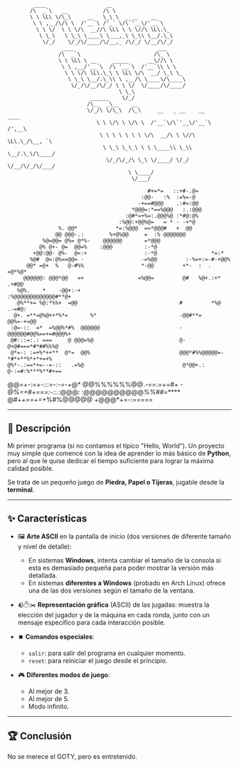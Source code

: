             ____                   __                                         
           /\  _`\   __           /\ \                                        
           \ \ \L\ \/\_\     __   \_\ \  _ __    __                           
            \ \ ,__/\/\ \  /'__`\ /'_` \/\`'__\/'__`\                         
             \ \ \/  \ \ \/\  __//\ \L\ \ \ \//\ \L\.\_                       
              \ \_\   \ \_\ \____\ \___,_\ \_\\ \__/.\_\                      
               \/_/    \/_/\/____/\/__,_ /\/_/ \/__/\/_/                      
                     ____                          ___                        
                    /\  _`\                       /\_ \                       
                    \ \ \L\ \ __     _____      __\//\ \                      
                     \ \ ,__/'__`\  /\ '__`\  /'__`\\ \ \                     
                      \ \ \/\ \L\.\_\ \ \L\ \/\  __/ \_\ \_                   
                       \ \_\ \__/.\_\\ \ ,__/\ \____\/\____\                  
                        \/_/\/__/\/_/ \ \ \/  \/____/\/____/                  
                                       \ \_\                                  
                              ______    \/_/                                  
                             /\__  _\__    __                                 
                             \/_/\ \/\_\  /\_\     __   _ __    __      ____  
                                \ \ \/\ \ \/\ \  /'__`\/\`'__\/'__`\   /',__\ 
                                 \ \ \ \ \ \ \ \/\  __/\ \ \//\ \L\.\_/\__, `\
                                  \ \_\ \_\_\ \ \ \____\\ \_\\ \__/.\_\/\____/
                                   \/_/\/_/\ \_\ \/____/ \/_/ \/__/\/_/\/___/ 
                                          \ \____/                            
                                           \/___/                             

                                                #+=*=   ::+#-.@=                       
                                              :@@-   :%  :=%=-@                        
                                             -+==#@@@    .:#=:@@                       
                                           *@@@=:*==%@@@   :.:@@@                      
                                         :@#*=+%=:.@@@%@ :*#@:@%                       
                                       :%@@:+@@%@=   = * - -+*@                        
                    %. @@*            *=:%@@@  ==*@@@#   +  @@                         
                   @@ @@@-.:        %+@%@@     =  :% @@@@@@@                           
               %@=@@= @%= @*%-    @@@@@@       =*@@@                                   
              @% @+- @=  @@=%    :@@@          :-*@                                    
            +@@:@@- @%-  @=:+                  :-*@                 *=:*               
           %@#  @=:@%==@@= -                  -=%@@         :-%=+:=-#-+@@%             
          @@* =@+  %   @-#%%                  *-@@         +*-  :  .  =@*%@*           
         @@@@@@: @@@*@@   =+                 =%@@=         @#   %@+.:+* .+#@@          
       %@%.    *    -@@+:-+                               :%@@@@@@@@@@@@@#**@+         
       @%**+= %@:*%%+  =@@                                #         *%@  .-=#@:        
      @+. =**=@%@++*%*=       %*                          -@@#**=     @@%=-+=@@        
     :@=-::  =*  =%@@%*#%  @@@@@@                         -   @@@@@@#@@%==+=#@@@%+     
     @#:::=:.: ===     @ @@@=%@                           @-         @+@#===*#*##%%%@  
     @*=-: :=+%*++**  @*=  @@%                            @@@*#%%@@@@@=-*#*+**%*+*+=+% 
    @%*-.:==*+=--=-::   .=%@                               @*@@+.:   @-:=#:%***%**#+== 
   @@=+-:=*+-:::=-:-=-+*@*                                  @@%%%%%%@@.-==:*=+*=#***+ 
 -@%=+*#*+===:-::.:*@@@:                                      :@@@@@@@@@@*%%*#*#*=**** 
 @#+*+==+*=+%#%@@@@@                                                    +@@@*+=-:=====

---

## 🎯 Descripción

Mi primer programa (si no contamos el típico "Hello, World"). Un proyecto muy simple que comencé con la idea de aprender
lo más básico de **Python**, pero al que le quise dedicar el tiempo suficiente para lograr la máxima calidad posible.

Se trata de un pequeño juego de **Piedra, Papel o Tijeras**, jugable desde la **terminal**.

---

## ✨ Características

- 🖼️ **Arte ASCII** en la pantalla de inicio (dos versiones de diferente tamaño y nivel de detalle):
  - En sistemas **Windows**, intenta cambiar el tamaño de la consola si esta es demasiado pequeña para poder mostrar la
    versión más detallada.
  - En sistemas **diferentes a Windows** (probado en Arch Linux) ofrece una de las dos versiones según el tamaño de la
    ventana.

- 🪨✋✂️ **Representación gráfica** (ASCII) de las jugadas: muestra la elección del jugador y de la máquina en cada ronda,
  junto con un mensaje específico para cada interacción posible.

- ⏹️ **Comandos especiales**:
  - `salir`: para salir del programa en cualquier momento.
  - `reset`: para reiniciar el juego desde el principio.

- 🎮 **Diferentes modos de juego**:
  - Al mejor de 3.
  - Al mejor de 5.
  - Modo infinito.

---

## 🏆 Conclusión

No se merece el GOTY, pero es entretenido.